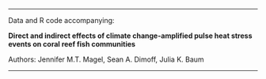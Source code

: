 ****

Data and R code accompanying:

**Direct and indirect effects of climate change-amplified pulse heat stress events on coral reef fish communities**

Authors: Jennifer M.T. Magel, Sean A. Dimoff, Julia K. Baum

****
